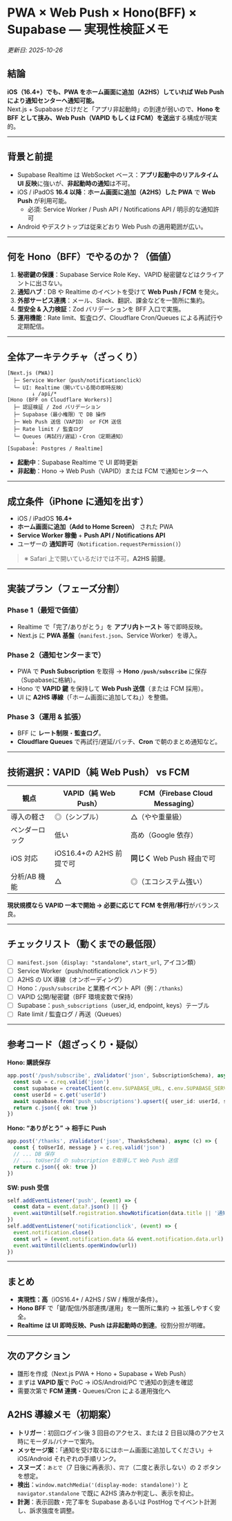 
# PWA × Web Push × Hono(BFF) × Supabase — 実現性検証メモ
_更新日: 2025-10-26_

## 結論
**iOS（16.4+）でも、PWA をホーム画面に追加（A2HS）していれば Web Push により通知センターへ通知可能。**  
Next.js + Supabase だけだと「アプリ非起動時」の到達が弱いので、**Hono を BFF として挟み、Web Push（VAPID もしくは FCM）を送出**する構成が現実的。

---

## 背景と前提
- Supabase Realtime は WebSocket ベース：**アプリ起動中のリアルタイム UI 反映**に強いが、**非起動時の通知**は不可。
- iOS / iPadOS **16.4 以降**：**ホーム画面に追加（A2HS）した PWA** で **Web Push** が利用可能。  
  - 必須: Service Worker / Push API / Notifications API / 明示的な通知許可
- Android やデスクトップは従来どおり Web Push の適用範囲が広い。

---

## 何を Hono（BFF）でやるのか？（価値）
1. **秘密鍵の保護**：Supabase Service Role Key、VAPID 秘密鍵などはクライアントに出さない。
2. **通知ハブ**：DB や Realtime のイベントを受けて **Web Push / FCM** を発火。
3. **外部サービス連携**：メール、Slack、翻訳、課金などを一箇所に集約。
4. **型安全 & 入力検証**：Zod バリデーションを BFF 入口で実施。
5. **運用機能**：Rate limit、監査ログ、Cloudflare Cron/Queues による再試行や定期配信。

---

## 全体アーキテクチャ（ざっくり）
```
[Next.js (PWA)]
  ├─ Service Worker（push/notificationclick）
  └─ UI: Realtime（開いている間の即時反映）
        ↓ /api/*
[Hono (BFF on Cloudflare Workers)]
  ├─ 認証検証 / Zod バリデーション
  ├─ Supabase（最小権限）で DB 操作
  ├─ Web Push 送信（VAPID） or FCM 送信
  ├─ Rate limit / 監査ログ
  └─ Queues（再試行/遅延）・Cron（定期通知）
        ↓
[Supabase: Postgres / Realtime]
```

- **起動中**：Supabase Realtime で UI 即時更新
- **非起動**：Hono → Web Push（VAPID）または FCM で通知センターへ

---

## 成立条件（iPhone に通知を出す）
- iOS / iPadOS **16.4+**
- **ホーム画面に追加（Add to Home Screen）** された PWA
- **Service Worker 稼働** + **Push API / Notifications API**
- ユーザーの **通知許可**（`Notification.requestPermission()`）

> ※ Safari 上で開いているだけでは不可。**A2HS 前提**。

---

## 実装プラン（フェーズ分割）
### Phase 1（最短で価値）
- Realtime で「完了/ありがとう」を **アプリ内トースト** 等で即時反映。
- Next.js に **PWA 基盤**（`manifest.json`、Service Worker）を導入。

### Phase 2（通知センターまで）
- PWA で **Push Subscription** を取得 → **Hono `/push/subscribe`** に保存（Supabaseに格納）。
- Hono で **VAPID 鍵** を保持して **Web Push 送信**（または FCM 採用）。
- UI に **A2HS 導線**（「ホーム画面に追加してね」）を整備。

### Phase 3（運用 & 拡張）
- BFF に **レート制限**・**監査ログ**。
- **Cloudflare Queues** で再試行/遅延/バッチ、**Cron** で朝のまとめ通知など。

---

## 技術選択：VAPID（純 Web Push） vs FCM
| 観点 | VAPID（純 Web Push） | FCM（Firebase Cloud Messaging） |
|---|---|---|
| 導入の軽さ | ◎（シンプル） | △（やや重量級） |
| ベンダーロック | 低い | 高め（Google 依存） |
| iOS 対応 | iOS16.4+の A2HS 前提で可 | **同じく** Web Push 経由で可 |
| 分析/AB 機能 | △ | ◎（エコシステム強い） |

**現状規模なら VAPID 一本で開始 → 必要に応じて FCM を併用/移行**がバランス良。

---

## チェックリスト（動くまでの最低限）
- [ ] `manifest.json`（`display: "standalone"`, `start_url`, アイコン類）
- [ ] Service Worker（push/notificationclick ハンドラ）
- [ ] A2HS の UX 導線（オンボーディング）
- [ ] Hono：`/push/subscribe` と業務イベント API（例：`/thanks`）
- [ ] VAPID 公開/秘密鍵（BFF 環境変数で保持）
- [ ] Supabase：`push_subscriptions`（user_id, endpoint, keys）テーブル
- [ ] Rate limit / 監査ログ / 再送（Queues）

---

## 参考コード（超ざっくり・疑似）
**Hono: 購読保存**
```ts
app.post('/push/subscribe', zValidator('json', SubscriptionSchema), async (c) => {
  const sub = c.req.valid('json')
  const supabase = createClient(c.env.SUPABASE_URL, c.env.SUPABASE_SERVICE_ROLE)
  const userId = c.get('userId')
  await supabase.from('push_subscriptions').upsert({ user_id: userId, subscription: sub })
  return c.json({ ok: true })
})
```

**Hono: “ありがとう” → 相手に Push**
```ts
app.post('/thanks', zValidator('json', ThanksSchema), async (c) => {
  const { toUserId, message } = c.req.valid('json')
  // ... DB 保存
  // ... toUserId の subscription を取得して Web Push 送信
  return c.json({ ok: true })
})
```

**SW: push 受信**
```js
self.addEventListener('push', (event) => {
  const data = event.data?.json() || {}
  event.waitUntil(self.registration.showNotification(data.title || '通知', { body: data.body, data }))
})
self.addEventListener('notificationclick', (event) => {
  event.notification.close()
  const url = (event.notification.data && event.notification.data.url) || '/'
  event.waitUntil(clients.openWindow(url))
})
```

---

## まとめ
- **実現性：高**（iOS16.4+ / A2HS / SW / 権限が条件）。
- **Hono BFF** で「鍵/配信/外部連携/運用」を一箇所に集約 → 拡張しやすく安全。
- **Realtime は UI 即時反映、Push は非起動時の到達**。役割分担が明確。

---

## 次のアクション
- 雛形を作成（Next.js PWA + Hono + Supabase + Web Push）
- まずは **VAPID 版**で PoC → iOS/Android/PC で通知の到達を確認
- 需要次第で **FCM 連携**・Queues/Cron による運用強化へ

## A2HS 導線メモ（初期案）
- **トリガー**：初回ログイン後 3 回目のアクセス、または 2 日目以降のアクセス時にモーダル/バナーで案内。
- **メッセージ案**：「通知を受け取るにはホーム画面に追加してください」＋ iOS/Android それぞれの手順リンク。
- **スヌーズ**：`あとで`（7 日後に再表示）、`完了`（二度と表示しない）の 2 ボタンを想定。
- **検出**：`window.matchMedia('(display-mode: standalone)')` と `navigator.standalone` で既に A2HS 済みか判定し、表示を抑止。
- **計測**：表示回数・完了率を Supabase あるいは PostHog でイベント計測し、訴求強度を調整。
